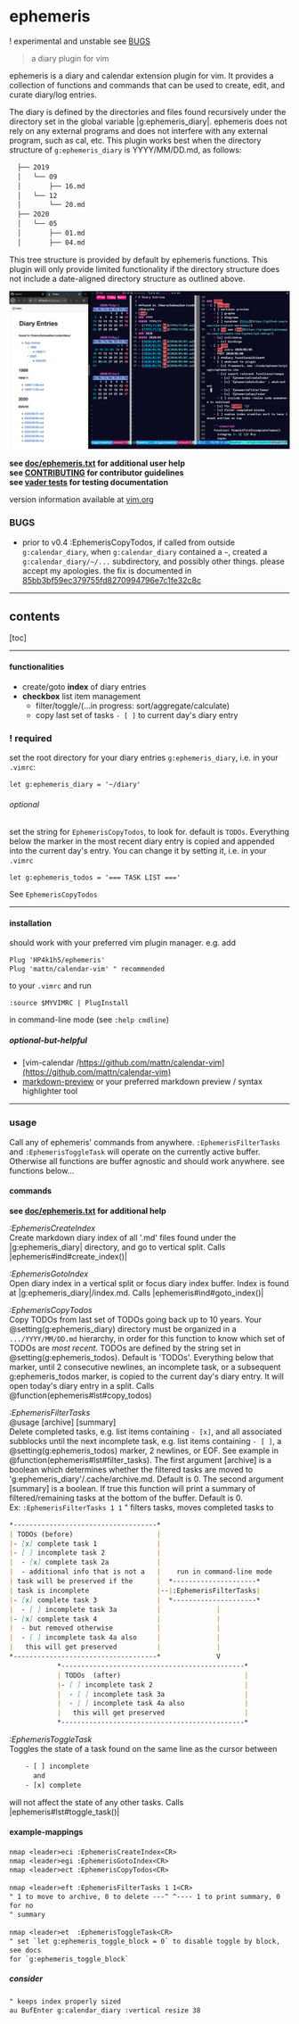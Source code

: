 # ephemeris
! experimental and unstable see [BUGS](#bugs)
> a diary plugin for vim

ephemeris is a diary and calendar extension plugin for vim. It provides a
collection of functions and commands that can be used to create, edit, and
curate diary/log entries.

The diary is defined by the directories and files found recursively under the
directory set in the global variable |g:ephemeris_diary|. ephemeris does not
rely on any external programs and does not interfere with any external
program, such as cal, etc. This plugin works best when the directory structure
of `g:ephemeris_diary` is YYYY/MM/DD.md, as follows:
```txt
  ├── 2019
  │   └── 09
  │       ├── 16.md
  │   └── 12
  │       └── 20.md
  ├── 2020
  │   └── 05
  │       ├── 01.md
  │       ├── 04.md
```
This tree structure is provided by default by ephemeris functions. This plugin
will only provide limited functionality if the directory structure does not
include a date-aligned directory structure as outlined above.

![diary index and markdown side-by-side](img/side-by-side.png)

**see [doc/ephemeris.txt](doc/ephemeris.txt) for additional user help**  
**see [CONTRIBUTING](.github/CONTRIBUTING.md) for contributor guidelines**  
**see [vader tests](.github/CONTRIBUTING.md#vader-tests) for testing
documentation**

version information available at [vim.org](https://www.vim.org/scripts/script.php?script_id=5879)

### BUGS
- prior to v0.4 :EphemerisCopyTodos, if called from outside `g:calendar_diary`,
  when `g:calendar_diary` contained a `~`, created a `g:calendar_diary/~/...`
  subdirectory, and possibly other things. please accept my apologies. the fix
  is documented in
  [85bb3bf59ec379755fd8270994796e7c1fe32c8c](https://github.com/HP4k1h5/ephemeris/commit/85bb3bf59ec379755fd8270994796e7c1fe32c8c)

---------------------------------------------
## contents

[toc]

---------------------------------------------
#### functionalities

- create/goto **index** of diary entries
- **checkbox** list item management
  - filter/toggle/(...in progress: sort/aggregate/calculate)
  - copy last set of tasks `- [ ]` to current day's diary entry

### ! required

set the root directory for your diary entries `g:ephemeris_diary`, i.e. in your
`.vimrc`:
```vim
let g:ephemeris_diary = '~/diary'
```

###### optional

set the string for `EphemerisCopyTodos`, to look for.  default is `TODOs`.
Everything below the marker in the most recent diary entry is copied and
appended into the current day's entry. You can change it by setting it, i.e.
in your `.vimrc`
```vim
let g:ephemeris_todos = '=== TASK LIST ==='
```
See `EphemerisCopyTodos`

---------------------------------------------
#### installation

should work with your preferred vim plugin manager. e.g. add
```vim
Plug 'HP4k1h5/ephemeris'
Plug 'mattn/calendar-vim' " recommended
```
to your `.vimrc` and run
```vim
:source $MYVIMRC | PlugInstall
```
in command-line mode (see `:help cmdline`)

##### optional-but-helpful
- [vim-calendar
    /https://github.com/mattn/calendar-vim](https://github.com/mattn/calendar-vim)
- [markdown-preview](https://github.com/iamcco/markdown-preview.nvim)
    or your preferred markdown preview / syntax highlighter tool

---------------------------------------------
### usage

Call any of ephemeris' commands from anywhere. `:EphemerisFilterTasks`
and `:EphemerisToggleTask` will operate on the currently active buffer.
Otherwise all functions are buffer agnostic and should work anywhere. see
functions below...

#### commands
**see [doc/ephemeris.txt](doc/ephemeris.txt) for additional help**

*:EphemerisCreateIndex*  
Create markdown diary index of all '.md' files found under the
|g:ephemeris_diary| directory, and go to vertical split.  Calls
|ephemeris#ind#create_index()|

*:EphemerisGotoIndex*  
Open diary index in a vertical split or focus diary index buffer. Index is
found at |g:ephemeris_diary|/index.md. Calls |ephemeris#ind#goto_index()|

*:EphemerisCopyTodos*  
 Copy TODOs from last set of TODOs going back up to 10 years. Your
 @setting(g:ephemeris_diary) directory must  be organized in a
 `.../YYYY/MM/DD.md` hierarchy, in order for this function to know which set
 of TODOs are _most recent_. TODOs are defined by the string set in
 @setting(g:ephemeris_todos). Default is 'TODOs'. Everything below that
 marker, until 2 consecutive newlines, an incomplete task, or a subsequent
 g:ephemeris_todos marker, is copied to the current day's diary entry. It will
 open today's diary entry in a split. Calls
 @function(ephemeris#lst#copy_todos)

*:EphemerisFilterTasks*  
 @usage [archive] [summary]  
 Delete completed tasks, e.g. list items containing `- [x]`, and all associated
 subblocks until the next incomplete task, e.g.  list items containing `- [ ]`,
 a @setting(g:ephemeris_todos) marker, 2 newlines, or EOF. See example in
 @function(ephemeris#lst#filter_tasks). The first argument [archive] is a
 boolean which determines whether the filtered tasks are moved to
 'g:ephemeris_diary'/.cache/archive.md. Default is 0. The second argument
 [summary] is a boolean. If true this function will print a summary of
 filtered/remaining tasks at the bottom of the buffer. Default is 0.  
 Ex: `:EphemerisFilterTasks 1 1` " filters tasks, moves completed tasks to


```md
*------------------------------------*
| TODOs (before)                     |
|- [x] complete task 1               |
|- [ ] incomplete task 2             |
|  - [x] complete task 2a            |
|  - additional info that is not a   |    run in command-line mode
| task will be preserved if the      |  *---------------------*
| task is incomplete                 |--|:EphemerisFilterTasks|
|- [x] complete task 3               |  *---------------------*
|  - [ ] incomplete task 3a          |              |
|- [x] complete task 4               |              |
|  - but removed otherwise           |              |
|  - [ ] incomplete task 4a also     |              |
|   this will get preserved          |              |
*------------------------------------*              V
            *----------------------------------------------*
            | TODOs  (after)                               |
            |- [ ] incomplete task 2                       |
            |  - [ ] incomplete task 3a                    |
            |  - [ ] incomplete task 4a also               |
            |   this will get preserved                    |
            *----------------------------------------------*
```

*:EphemerisToggleTask*  
Toggles the state of a task found on the same line as the cursor between
```txt
    - [ ] incomplete
      and
    - [x] complete
```
will not affect the state of any other tasks. Calls
|ephemeris#lst#toggle_task()|

#### example-mappings

```vim
nmap <leader>eci :EphemerisCreateIndex<CR>
nmap <leader>egi :EphemerisGotoIndex<CR>
nmap <leader>ect :EphemerisCopyTodos<CR>

nmap <leader>eft :EphemerisFilterTasks 1 1<CR>
" 1 to move to archive, 0 to delete ---^ ^---- 1 to print summary, 0 for no
" summary

nmap <leader>et  :EphemerisToggleTask<CR>
" set `let g:ephemeris_toggle_block = 0` to disable toggle by block, see docs
for `g:ephemeris_toggle_block`
```

##### consider

```vim
" keeps index properly sized
au BufEnter g:calendar_diary :vertical resize 38
```



